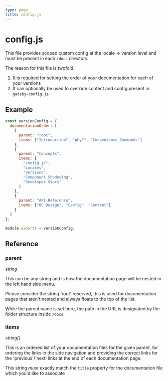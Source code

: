 ```yaml
---
type: page
title: config.js
---
```


# config.js

This file provides scoped custom config at the locale -> version level and must be present in each `/docs` directory.

The reason for this file is twofold.

1. It is required for setting the order of your documentation for each of your versions
2. It can optionally be used to override content and config present in `gatsby-config.js`

## Example

```js
const versionConfig = {
  documentationOrder: [
    {
      parent: "root",
      items: ["Introduction", "Why?", "Convenience Commands"]
    },
    {
      parent: "Concepts",
      items: [
        "config.js",
        "Locales",
        "Versions",
        "Component Shadowing",
        "Developer Story"
      ]
    },
    {
      parent: "API Reference",
      items: ["0C Design", "Config", "Content"]
    }
  ]
};

module.exports = versionConfig;
```

## Reference

### parent

_string_

This can be any string and is how the documentation page will be nested in the left hand side menu.

Please consider the string 'root' reserved, this is used for documentation pages that aren't nested and always floats
to the top of the list.

While the parent name is set here, the path in the URL is designated by the folder structure inside `/docs`.

### items

_string[]_

This is an ordered list of your documentation files for the given parent, for ordering the links in the side navigation
and providing the correct links for the 'previous'/'next' links at the end of each documentation page.

This string _must_ exactly match the `title` property for the documentation file which you'd like to associate
